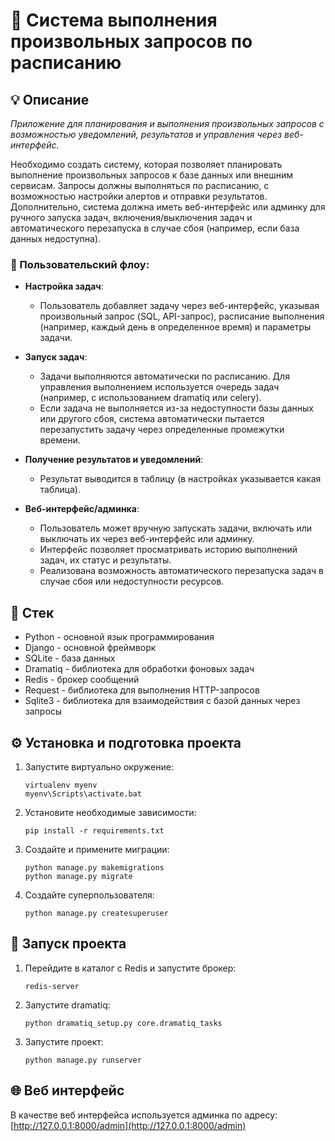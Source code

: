 # :bell: Система выполнения произвольных запросов по расписанию

## :bulb: Описание 
_Приложение для планирования и выполнения произвольных запросов с возможностью уведомлений, результатов и управления через веб-интерфейс._


Необходимо создать систему, которая позволяет планировать выполнение произвольных запросов к базе данных или внешним сервисам. Запросы должны выполняться по расписанию, с возможностью настройки алертов и отправки результатов. Дополнительно, система должна иметь веб-интерфейс или админку для ручного запуска задач, включения/выключения задач и автоматического перезапуска в случае сбоя (например, если база данных недоступна).


### :boy: Пользовательский флоу:
  - **Настройка задач**:
    
    - Пользователь добавляет задачу через веб-интерфейс, указывая произвольный запрос (SQL, API-запрос), расписание выполнения (например, каждый день в определенное время) и параметры задачи.


  - **Запуск задач**:

    - Задачи выполняются автоматически по расписанию. Для управления выполнением используется очередь задач (например, с использованием dramatiq или celery). 
    - Если задача не выполняется из-за недоступности базы данных или другого сбоя, система автоматически пытается перезапустить задачу через определенные промежутки времени.


  - **Получение результатов и уведомлений**:

    - Результат выводится в таблицу (в настройках указывается какая таблица).


  - **Веб-интерфейс/админка**:

    - Пользователь может вручную запускать задачи, включать или выключать их через веб-интерфейс или админку. 
    - Интерфейс позволяет просматривать историю выполнений задач, их статус и результаты. 
    - Реализована возможность автоматического перезапуска задач в случае сбоя или недоступности ресурсов.

## :wrench: Стек

- Python - основной язык программирования
- Django - основной фреймворк
- SQLite - база данных
- Dramatiq - библиотека для обработки фоновых задач
- Redis - брокер сообщений
- Request - библиотека для выполнения HTTP-запросов
- Sqlite3 - библиотека для взаимодействия с базой данных через запросы

## :gear: Установка и подготовка проекта

1. Запустите виртуально окружение:

       virtualenv myenv        
       myenv\Scripts\activate.bat

2. Установите необходимые зависимости:
        
       pip install -r requirements.txt

3. Создайте и примените миграции:
        
       python manage.py makemigrations
       python manage.py migrate 

4. Создайте суперпользователя:
        
       python manage.py createsuperuser
 
## :rocket: Запуск проекта

1. Перейдите в каталог с Redis и запустите брокер:

       redis-server

2. Запустите dramatiq:
        
       python dramatiq_setup.py core.dramatiq_tasks

3. Запустите проект:
        
       python manage.py runserver


## :globe_with_meridians: Веб интерфейс

В качестве веб интерфейса используется админка по адресу: [http://127.0.0.1:8000/admin](http://127.0.0.1:8000/admin)